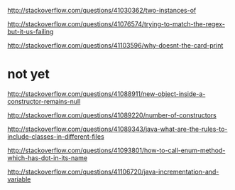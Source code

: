 http://stackoverflow.com/questions/41030362/two-instances-of

http://stackoverflow.com/questions/41076574/trying-to-match-the-regex-but-it-us-failing

http://stackoverflow.com/questions/41103596/why-doesnt-the-card-print

not yet
====

http://stackoverflow.com/questions/41088911/new-object-inside-a-constructor-remains-null

http://stackoverflow.com/questions/41089220/number-of-constructors

http://stackoverflow.com/questions/41089343/java-what-are-the-rules-to-include-classes-in-different-files

http://stackoverflow.com/questions/41093801/how-to-call-enum-method-which-has-dot-in-its-name

http://stackoverflow.com/questions/41106720/java-incrementation-and-variable

